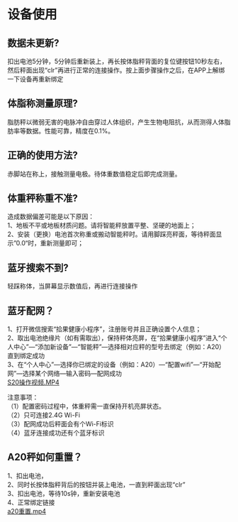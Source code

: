 
<a name="kzSVB"></a>
# 设备使用
<a name="TIRfv"></a>
## 数据未更新?
扣出电池5分钟，5分钟后重新装上，再长按体脂秤背面的复位键按钮10秒左右，然后秤面出现“clr”再进行正常的连接操作。按上面步骤操作之后，在APP上解绑一下设备再重新绑定
<a name="3VPSE"></a>
## 体脂称测量原理?
脂肪秤以微弱无害的电脉冲自由穿过人体组织，产生生物电阻抗，从而测得人体脂肪率等数据。性能可靠，精度在0.1%。
<a name="H0y7d"></a>
## 正确的使用方法?
赤脚站在称上，接触测量电极。待体重数值稳定后即完成测量。
<a name="cjzyW"></a>
## 体重秤称重不准?
造成数据偏差可能是以下原因：<br />1、地板不平或地板材质问题。请将智能秤放置平整、坚硬的地面上；<br />2、安装（更换）电池首次称重或搬动智能秤时。请用脚踩亮秤面，等待秤面显示”0.0“时，重新测量即可；
<a name="nVIyX"></a>
## 蓝牙搜索不到?
轻踩称体，当屏幕显示数值后，再进行连接操作
<a name="Oscg0"></a>
## 蓝牙配网？
1、打开微信搜索“拾果健康小程序”，注册账号并且正确设置个人信息；<br />2、取出电池绝缘片（如有需取出），保持秤体亮屏，在“拾果健康小程序”进入“个人中心”—“添加新设备”—“智能秤”—选择相对应秤的型号去绑定（例如：A20）直到绑定成功<br />3、在“个人中心”—选择你已绑定的设备（例如：A20）—“配置wifi”—“开始配网”—选择某个网络—输入密码—配网成功<br />[S20操作视频.MP4](https://lifesense.yuque.com/attachments/yuque/0/2023/mp4/223399/1676270085739-2536864d-83ff-4369-b4dc-d40af6d70783.mp4?_lake_card=%7B%22src%22%3A%22https%3A%2F%2Flifesense.yuque.com%2Fattachments%2Fyuque%2F0%2F2023%2Fmp4%2F223399%2F1676270085739-2536864d-83ff-4369-b4dc-d40af6d70783.mp4%22%2C%22name%22%3A%22S20%E6%93%8D%E4%BD%9C%E8%A7%86%E9%A2%91.MP4%22%2C%22size%22%3A12208802%2C%22ext%22%3A%22mp4%22%2C%22source%22%3A%22%22%2C%22status%22%3A%22done%22%2C%22download%22%3Atrue%2C%22taskId%22%3A%22u2a510f0a-2207-4c93-93b9-890dc87be8c%22%2C%22taskType%22%3A%22upload%22%2C%22type%22%3A%22video%2Fmp4%22%2C%22__spacing%22%3A%22both%22%2C%22id%22%3A%22uc2cb7cbf%22%2C%22margin%22%3A%7B%22top%22%3Atrue%2C%22bottom%22%3Atrue%7D%2C%22card%22%3A%22file%22%7D)

注意事项：<br />（1）配置密码过程中，体重秤需一直保持开机亮屏状态。<br />（2）只可连接2.4G Wi-Fi<br />（3）配网成功后秤面会有个Wi-Fi标识<br />（4）蓝牙连接成功还有个蓝牙标识

<a name="cCnSS"></a>
## A20秤如何重置？
1、扣出电池，<br />2、同时长按体脂秤背后的按钮并装上电池，一直到秤面出现“clr”<br />3、扣出电池，等待10s钟，重新安装电池<br />4、正常绑定链接<br />[a20重置.mp4](https://lifesense.yuque.com/attachments/yuque/0/2023/mp4/223399/1676268515201-53cf82c2-73aa-421d-af6a-b5ffb1df986f.mp4?_lake_card=%7B%22src%22%3A%22https%3A%2F%2Flifesense.yuque.com%2Fattachments%2Fyuque%2F0%2F2023%2Fmp4%2F223399%2F1676268515201-53cf82c2-73aa-421d-af6a-b5ffb1df986f.mp4%22%2C%22name%22%3A%22a20%E9%87%8D%E7%BD%AE.mp4%22%2C%22size%22%3A9045680%2C%22ext%22%3A%22mp4%22%2C%22source%22%3A%22%22%2C%22status%22%3A%22done%22%2C%22download%22%3Atrue%2C%22taskId%22%3A%22u2fe6e289-741e-4b3c-be8e-124611f02c4%22%2C%22taskType%22%3A%22upload%22%2C%22type%22%3A%22video%2Fmp4%22%2C%22__spacing%22%3A%22both%22%2C%22mode%22%3A%22title%22%2C%22id%22%3A%22uf3039166%22%2C%22margin%22%3A%7B%22top%22%3Atrue%2C%22bottom%22%3Atrue%7D%2C%22card%22%3A%22file%22%7D)

